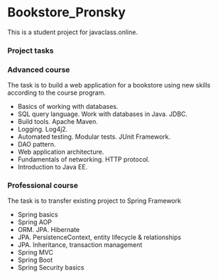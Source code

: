 # Bookstore_Pronsky

This is a student project for javaclass.online.

### Project tasks

### Advanced course
The task is to build a web application for a bookstore using new skills according to the course program.
- Basics of working with databases.
- SQL query language. Work with databases in Java. JDBC.
- Build tools. Apache Maven.
- Logging. Log4j2.
- Automated testing. Modular tests. JUnit Framework.
- DAO pattern.
- Web application architecture.
- Fundamentals of networking. HTTP protocol.
- Introduction to Java EE.

### Professional course
The task is to transfer existing project to Spring Framework
- Spring basics
- Spring AOP
- ORM. JPA. Hibernate
- JPA. PersistenceContext, entity lifecycle & relationships
- JPA. Inheritance, transaction management
- Spring MVC
- Spring Boot
- Spring Security basics